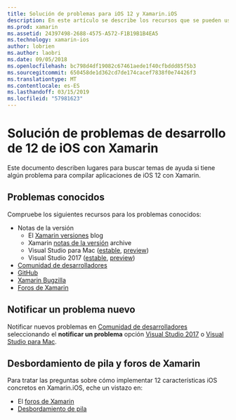 ```yaml
---
title: Solución de problemas para iOS 12 y Xamarin.iOS
description: En este artículo se describe los recursos que se pueden usar para solucionar problemas al desarrollar aplicaciones de Xamarin.iOS. Describe problemas conocidos, informar de un problema nuevo y otros recursos de solución de problemas.
ms.prod: xamarin
ms.assetid: 24397498-2688-4575-A572-F1B19B1B4EA5
ms.technology: xamarin-ios
author: lobrien
ms.author: laobri
ms.date: 09/05/2018
ms.openlocfilehash: bc798d4df19082c67461aede1f40cfbddd85f5b3
ms.sourcegitcommit: 650458de1d362cd7de174cacef7838f0e74426f3
ms.translationtype: MT
ms.contentlocale: es-ES
ms.lasthandoff: 03/15/2019
ms.locfileid: "57981623"
---
```

# <a name="troubleshooting-ios-12-development-with-xamarin"></a>Solución de problemas de desarrollo de 12 de iOS con Xamarin

Este documento describen lugares para buscar temas de ayuda si tiene algún problema para compilar aplicaciones de iOS 12 con Xamarin.

## <a name="known-issues"></a>Problemas conocidos

Compruebe los siguientes recursos para los problemas conocidos:

- Notas de la versión
    - El [Xamarin versiones](http://releases.xamarin.com/) blog
    - Xamarin [notas de la versión](https://docs.microsoft.com/xamarin/ios/release-notes/) archive
    - Visual Studio para Mac ([estable](https://docs.microsoft.com/visualstudio/releasenotes/vs2017-mac-relnotes), [preview](https://docs.microsoft.com/visualstudio/releasenotes/vs2017-mac-preview-relnotes))
    - Visual Studio 2017 ([estable](https://docs.microsoft.com/visualstudio/releasenotes/vs2017-relnotes), [preview](https://docs.microsoft.com/visualstudio/releasenotes/vs2017-preview-relnotes))
- [Comunidad de desarrolladores](https://developercommunity.visualstudio.com/search.html)
- [GitHub](https://github.com/xamarin/xamarin-macios/issues)
- [Xamarin Bugzilla](https://bugzilla.xamarin.com/query.cgi?product=iOS)
- [Foros de Xamarin](https://forums.xamarin.com/categories/ios)

## <a name="report-a-new-issue"></a>Notificar un problema nuevo

Notificar nuevos problemas en [Comunidad de desarrolladores](https://developercommunity.visualstudio.com/spaces/8/index.html) seleccionando el **notificar un problema** opción [Visual Studio 2017](https://docs.microsoft.com/visualstudio/ide/how-to-report-a-problem-with-visual-studio-2017) o [Visual Studio para Mac](https://docs.microsoft.com/visualstudio/mac/report-a-problem).

## <a name="xamarin-forums-and-stack-overflow"></a>Desbordamiento de pila y foros de Xamarin

Para tratar las preguntas sobre cómo implementar 12 características iOS concretos en Xamarin.iOS, eche un vistazo en:

- El [foros de Xamarin](http://forums.xamarin.com/categories/ios)
- [Desbordamiento de pila](https://stackoverflow.com/search?tab=newest&q=xamarin)
